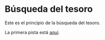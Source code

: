 # Búsqueda del tesoro

Este es el principio de la búsqueda del tesoro.

La primera pista está [aquí](./2024/01-e3b0c4.html).
